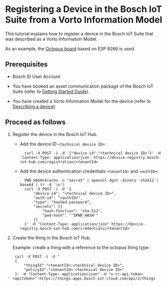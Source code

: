 # Registering a Device in the Bosch IoT Suite from a Vorto Information Model

This tutorial explains how to register a device in the Bosch IoT Suite that was described as a Vorto Information Model.

As an example, the [Octopus board](http://vorto.eclipse.org/#/details/com.bosch.iot.suite:OctopusSuiteEdition:1.0.0) based on ESP 8266 is used. 


## Prerequisites

* Bosch ID User Account

* You have booked an asset communication package of the Bosch IoT Suite (refer to [Getting Started Guide](https://www.bosch-iot-suite.com/tutorials/getting-started-asset-communication/)).

* You have created a Vorto Information Model for the device (refer to [Describing a device](tisensor.md)).


## Proceed as follows


1. Register the device in the Bosch IoT Hub.

	- Add the device ID `<technical device ID>`: 

			curl -X POST -i -d '{"device-id":"<technical device ID>"}' -H 'Content-Type: application/json' https://device-registry.bosch-iot-hub.com/registration/<tenantId>

	- Add the device authentication credentials `<tenantId>` and `<authID>`:

			PWD_HASH=$(echo -n "secret" | openssl dgst -binary -sha512 | base64 | tr -d '\n')
			curl -X POST -i -d '{
				"device-id": "<technical device ID>",
				"auth-id": "<authID>",
				"type": "hashed-password",
				"secrets": [{
					"hash-function": "sha-512",
					"pwd-hash": "'$PWD_HASH'"
				}]
			}' -H "Content-Type: application/json" https://device-registry.bosch-iot-hub.com/credentials/<tenantId>

2. Create the thing in the Bosch IoT Hub.

	Example: create a thing with a reference to the octopus thing type:

		curl -X POST -i -d '
		{
			"thingId":"<tenantId>:<technical device ID>",
			"policyId":"<tenantId>:<technical device ID>"
		}' -H "Content-Type: application/json" -H "x-cr-api-token: <apitoken>" https://things.apps.bosch-iot-cloud.com/api/2/things


